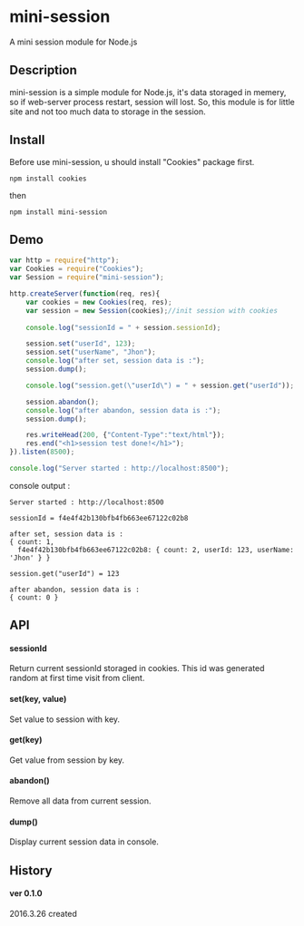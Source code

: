 # mini-session
A mini session module for Node.js

## Description
mini-session is a simple module for Node.js, it's data storaged in memery, so if web-server process restart, session will lost. So, this module is for little site and not too much data to storage in the session.

## Install
Before use mini-session, u should install "Cookies" package first.

    npm install cookies

then

    npm install mini-session

## Demo
````javascript
var http = require("http");
var Cookies = require("Cookies");
var Session = require("mini-session");

http.createServer(function(req, res){
	var cookies = new Cookies(req, res);
	var session = new Session(cookies);//init session with cookies
	
	console.log("sessionId = " + session.sessionId);

	session.set("userId", 123);
	session.set("userName", "Jhon");
	console.log("after set, session data is :");
	session.dump();

	console.log("session.get(\"userId\") = " + session.get("userId"));

	session.abandon();
	console.log("after abandon, session data is :");
	session.dump();

	res.writeHead(200, {"Content-Type":"text/html"});
	res.end("<h1>session test done!</h1>");
}).listen(8500);

console.log("Server started : http://localhost:8500");
````

console output :

    Server started : http://localhost:8500
    
    sessionId = f4e4f42b130bfb4fb663ee67122c02b8
    
    after set, session data is :
    { count: 1,
      f4e4f42b130bfb4fb663ee67122c02b8: { count: 2, userId: 123, userName: 'Jhon' } }
    
    session.get("userId") = 123
    
    after abandon, session data is :
    { count: 0 }

## API
#### sessionId
Return current sessionId storaged in cookies. This id was generated random at first time visit from client.
#### set(key, value)
Set value to session with key.
#### get(key)
Get value from session by key.
#### abandon()
Remove all data from current session.
#### dump()
Display current session data in console.

## History
#### ver 0.1.0
2016.3.26
created

